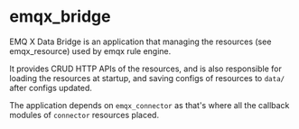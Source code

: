 # emqx_bridge

EMQ X Data Bridge is an application that managing the resources (see emqx_resource) used by emqx
rule engine.

It provides CRUD HTTP APIs of the resources, and is also responsible for loading the resources at
startup, and saving configs of resources to `data/` after configs updated.

The application depends on `emqx_connector` as that's where all the callback modules of `connector`
resources placed.
